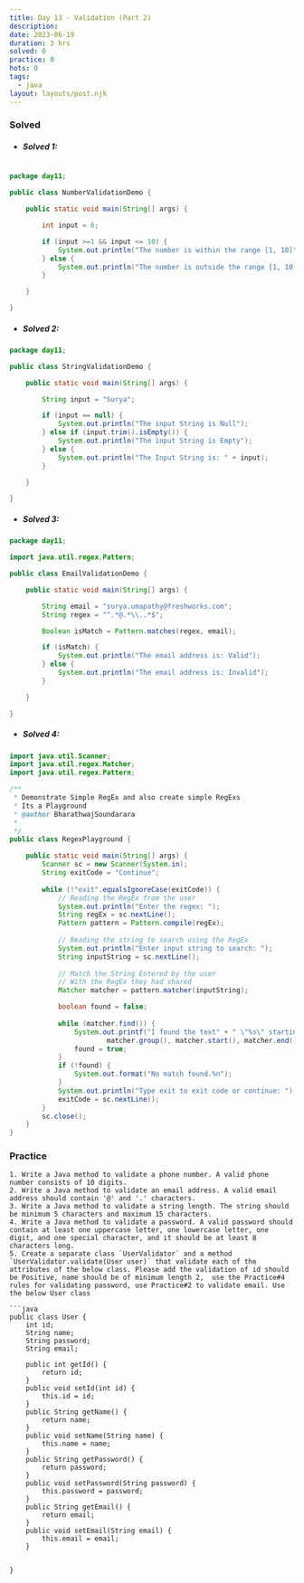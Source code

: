 ```yaml
---
title: Day 13 - Validation (Part 2)
description: 
date: 2023-06-19
duration: 3 hrs
solved: 0
practice: 0
hots: 0
tags:
  - java
layout: layouts/post.njk
---
```



### Solved
- #####  Solved 1:

```java

package day11;

public class NumberValidationDemo {

	public static void main(String[] args) {

		int input = 6;

		if (input >=1 && input <= 10) {
			System.out.println("The number is within the range [1, 10]");
		} else {
			System.out.println("The number is outside the range [1, 10]");
		}

	}

}
```
- ##### Solved 2: 
```java
package day11;

public class StringValidationDemo {

	public static void main(String[] args) {

		String input = "Surya";

		if (input == null) {
			System.out.println("The input String is Null");
		} else if (input.trim().isEmpty()) {
			System.out.println("The input String is Empty");
		} else {
			System.out.println("The Input String is: " + input);
		}

	}

}
```

- ##### Solved 3:
```java
package day11;

import java.util.regex.Pattern;

public class EmailValidationDemo {

	public static void main(String[] args) {

		String email = "surya.umapathy@freshworks.com";
		String regex = "^.*@.*\\..*$";

		Boolean isMatch = Pattern.matches(regex, email);

		if (isMatch) {
			System.out.println("The email address is: Valid");
		} else {
			System.out.println("The email address is: Invalid");
		}

	}

}
```
- ##### Solved 4:
```java
import java.util.Scanner;
import java.util.regex.Matcher;
import java.util.regex.Pattern;

/**
 * Demonstrate Simple RegEx and also create simple RegExs
 * Its a Playground
 * @author BharathwajSoundarara
 *
 */
public class RegexPlayground {

	public static void main(String[] args) {
		Scanner sc = new Scanner(System.in);
		String exitCode = "Continue";
		
		while (!"exit".equalsIgnoreCase(exitCode)) {
			// Reading the RegEx from the user
			System.out.println("Enter the regex: ");
			String regEx = sc.nextLine();
			Pattern pattern = Pattern.compile(regEx);
			
			// Reading the string to search using the RegEx
			System.out.println("Enter input string to search: ");
			String inputString = sc.nextLine();
			
			// Match the String Entered by the user
			// With the RegEx they had shared
			Matcher matcher = pattern.matcher(inputString);

			boolean found = false;
			
			while (matcher.find()) {
				System.out.printf("I found the text" + " \"%s\" starting at " + "index %d and ending at index %d.%n",
						matcher.group(), matcher.start(), matcher.end());
				found = true;
			}
			if (!found) {
				System.out.format("No match found.%n");
			}
			System.out.println("Type exit to exit code or continue: ");
			exitCode = sc.nextLine();
		}
		sc.close();
	}
}
```

### Practice

```
1. Write a Java method to validate a phone number. A valid phone number consists of 10 digits.
2. Write a Java method to validate an email address. A valid email address should contain '@' and '.' characters.
3. Write a Java method to validate a string length. The string should be minimum 5 characters and maximum 15 characters.
4. Write a Java method to validate a password. A valid password should contain at least one uppercase letter, one lowercase letter, one digit, and one special character, and it should be at least 8 characters long.
5. Create a separate class `UserValidator` and a method `UserValidator.validate(User user)` that validate each of the attributes of the below class. Please add the validation of id should be Positive, name should be of minimum length 2,  use the Practice#4 rules for validating password, use Practice#2 to validate email. Use the below User class

```java
public class User {
	int id;
	String name;
	String password;
	String email;
	
	public int getId() {
		return id;
	}
	public void setId(int id) {
		this.id = id;
	}
	public String getName() {
		return name;
	}
	public void setName(String name) {
		this.name = name;
	}
	public String getPassword() {
		return password;
	}
	public void setPassword(String password) {
		this.password = password;
	}
	public String getEmail() {
		return email;
	}
	public void setEmail(String email) {
		this.email = email;
	}
	
	
}
```


